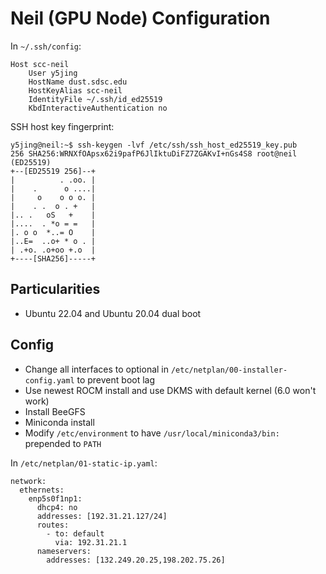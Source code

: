 # Neil (GPU Node) Configuration

In `~/.ssh/config`:
```
Host scc-neil
    User y5jing
    HostName dust.sdsc.edu
    HostKeyAlias scc-neil
    IdentityFile ~/.ssh/id_ed25519
    KbdInteractiveAuthentication no
```

SSH host key fingerprint:
```
y5jing@neil:~$ ssh-keygen -lvf /etc/ssh/ssh_host_ed25519_key.pub
256 SHA256:WRNXfOApsx62i9pafP6JlIktuDiFZ7ZGAKvI+nGs4S8 root@neil (ED25519)
+--[ED25519 256]--+
|          . .oo. |
|    .      o ....|
|     o    o o o. |
|    . .  o . +   |
|.. .   oS   +    |
|....  . *o = =   |
|. o o  *..= O    |
|..E=  ..o+ * o . |
| .+o. .o+oo +.o  |
+----[SHA256]-----+
```

## Particularities

- Ubuntu 22.04 and Ubuntu 20.04 dual boot

## Config

- Change all interfaces to optional in `/etc/netplan/00-installer-config.yaml` to prevent boot lag
- Use newest ROCM install and use DKMS with default kernel (6.0 won't work)
- Install BeeGFS
- Miniconda install
- Modify `/etc/environment` to have `/usr/local/miniconda3/bin:` prepended to `PATH`

In `/etc/netplan/01-static-ip.yaml`:
```
network:
  ethernets:
    enp5s0f1np1:
      dhcp4: no
      addresses: [192.31.21.127/24]
      routes:
        - to: default
          via: 192.31.21.1
      nameservers:
        addresses: [132.249.20.25,198.202.75.26]
```

